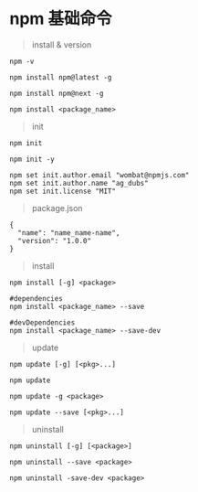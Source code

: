# npm 基础命令

> install & version

```
npm -v

npm install npm@latest -g

npm install npm@next -g

npm install <package_name>
```

> init

```
npm init

npm init -y

npm set init.author.email "wombat@npmjs.com"
npm set init.author.name "ag_dubs"
npm set init.license "MIT"
```

> package.json

```
{
  "name": "name_name-name",
  "version": "1.0.0"
}
```

> install

```
npm install [-g] <package>
```

```
#dependencies
npm install <package_name> --save

#devDependencies
npm install <package_name> --save-dev
```

> update

```
npm update [-g] [<pkg>...]

npm update

npm update -g <package>

npm update --save [<pkg>...]
```

> uninstall

```
npm uninstall [-g] [<package>]

npm uninstall --save <package>

npm uninstall -save-dev <package>
```
